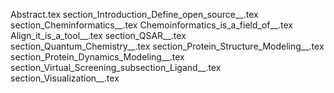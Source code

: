 Abstract.tex
section_Introduction_Define_open_source__.tex
section_Cheminformatics__.tex
Chemoinformatics_is_a_field_of__.tex
Align_it_is_a_tool__.tex
section_QSAR__.tex
section_Quantum_Chemistry__.tex
section_Protein_Structure_Modeling__.tex
section_Protein_Dynamics_Modeling__.tex
section_Virtual_Screening_subsection_Ligand__.tex
section_Visualization__.tex
